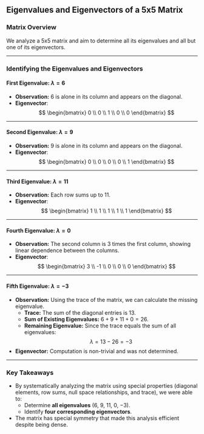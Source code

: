 ## Eigenvalues and Eigenvectors of a 5x5 Matrix

### Matrix Overview
We analyze a 5x5 matrix and aim to determine all its eigenvalues and all but one of its eigenvectors.

---

### Identifying the Eigenvalues and Eigenvectors

#### First Eigenvalue: $\lambda = 6$
- **Observation:** 6 is alone in its column and appears on the diagonal.
- **Eigenvector**:
    $$
    \begin{bmatrix} 0 \\ 0 \\ 1 \\ 0 \\ 0 \end{bmatrix}
    $$

---

#### Second Eigenvalue: $\lambda = 9$
- **Observation:** 9 is alone in its column and appears on the diagonal.
- **Eigenvector**:
    $$
    \begin{bmatrix} 0 \\ 0 \\ 0 \\ 0 \\ 1 \end{bmatrix}
    $$

---

#### Third Eigenvalue: $\lambda = 11$
- **Observation:** Each row sums up to 11.
- **Eigenvector**:
    $$
    \begin{bmatrix} 1 \\ 1 \\ 1 \\ 1 \\ 1 \end{bmatrix}
    $$

---

#### Fourth Eigenvalue: $\lambda = 0$
- **Observation:** The second column is 3 times the first column, showing linear dependence between the columns.
- **Eigenvector**:
    $$
    \begin{bmatrix} 3 \\ -1 \\ 0 \\ 0 \\ 0 \end{bmatrix}
    $$

---

#### Fifth Eigenvalue: $\lambda = -3$
- **Observation:** Using the trace of the matrix, we can calculate the missing eigenvalue.  
    - **Trace:** The sum of the diagonal entries is 13.  
    - **Sum of Existing Eigenvalues:** $6 + 9 + 11 + 0 = 26$.  
    - **Remaining Eigenvalue:** Since the trace equals the sum of all eigenvalues:
      $$
      \lambda = 13 - 26 = -3
      $$
- **Eigenvector:** Computation is non-trivial and was not determined.

---

### Key Takeaways
- By systematically analyzing the matrix using special properties (diagonal elements, row sums, null space relationships, and trace), we were able to:
    - Determine **all eigenvalues** ($6$, $9$, $11$, $0$, $-3$).
    - Identify **four corresponding eigenvectors**.  
- The matrix has special symmetry that made this analysis efficient despite being dense.